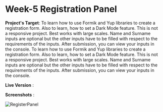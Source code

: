 # Week-5 Registration Panel

**Project's Target**: To learn how to use Formik and Yup libraries to create a registration form. Also to learn, how to set a Dark Mode feature. This is not a responsive project. Best works with large scales. Name and Surname inputs are optional but the other inputs have to be filled with respect to the requirements of the inputs. After submission, you can view your inputs in the console.
To learn how to use Formik and Yup libraries to create a registration form. Also to learn, how to set a Dark Mode feature. This is not a responsive project. Best works with large scales. Name and Surname inputs are optional but the other inputs have to be filled with respect to the requirements of the inputs. After submission, you can view your inputs in the console.

**Live Version** :

**Screenshots** :

![RegisterPanel](https://user-images.githubusercontent.com/93548218/163652519-5e0ac451-e0d5-479f-a4b5-432c3b394d1e.png)
